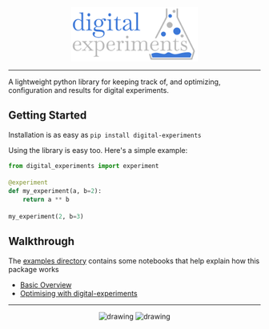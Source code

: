 <div align="center">
<img src="docs/source/logo.svg" width="50%">
</div>

---

A lightweight python library for keeping track of, and optimizing, configuration and results for digital experiments.

## Getting Started

Installation is as easy as `pip install digital-experiments`

Using the library is easy too. Here's a simple example:

```python
from digital_experiments import experiment

@experiment
def my_experiment(a, b=2):
    return a ** b

my_experiment(2, b=3)
```

## Walkthrough

The [examples directory](examples/) contains some notebooks that help explain how this package works

-   [Basic Overview](examples/digital_experiments.ipynb)
-   [Optimising with digital-experiments](examples/optimization.ipynb)

---

<div align="center">
    <img src="https://raw.github.com/jla-gardner/digital-experiments/master/res/optimization.gif" alt="drawing" width="400"/>
    <img src="https://raw.github.com/jla-gardner/digital-experiments/master/res/optimization.svg" alt="drawing" width="400"/>
</div>
